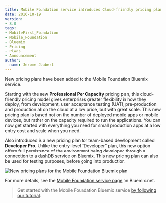 ```yaml
---
title: Mobile Foundation service introduces Cloud-friendly pricing plans
date: 2016-10-19
version: 
- 8.0
tags:
- MobileFirst_Foundation
- Mobile_Foundation
- Bluemix
- Pricing
- Plans
- Announcement
author:
  name: Jerome Joubert
---
```

New pricing plans have been added to the Mobile Foundation Bluemix service.

Starting with the new **Professional Per Capacity** pricing plan, this cloud-friendly pricing model gives enterprises greater flexibility in how they deploy, from development, user acceptance testing (UAT), pre-production and production all on the cloud at a low price, but with great scale. This new pricing plan is based not on the number of deployed mobile apps or mobile devices, but rather on the capacity required to run the applications. You can now get started with everything you need for small production apps at a low entry cost and scale when you need.

Also introduced is a new pricing plan for team-based development called **Developer Pro**. Unlike the entry-level “Developer” plan, this new option offers full persistence of the environment being developed through a connection to a dashDB service on Bluemix. This new pricing plan can also be used for testing purposes, before going into production.

![New pricing plans for the Mobile Foundation Bluemix plan]({{site.baseurl}}/assets/blog/2016-10-19-mobile-foundation-service-new-pricing-plans/Mobile-Foundation-Plans.png)

For more details, see the [Mobile Foundation service page](https://new-console.ng.bluemix.net/catalog/services/mobile-foundation/) on Bluemix.net.

> Get started with the Mobile Foundation Bluemix service [by following our tutorial](https://mobilefirstplatform.ibmcloud.com/tutorials/en/foundation/8.0/bluemix/using-mobile-foundation/).
